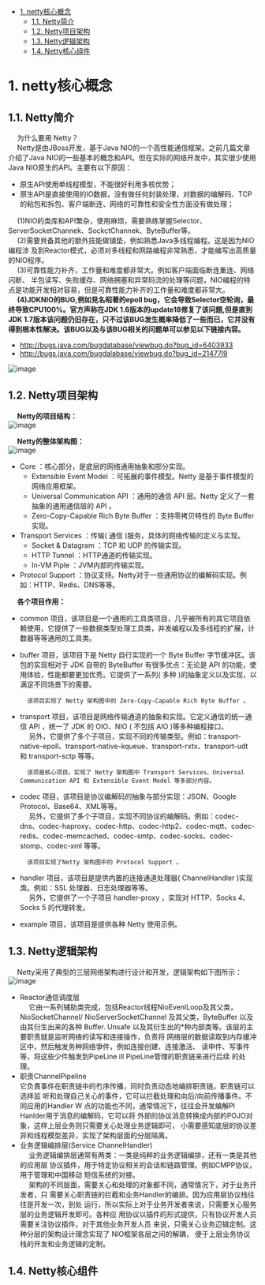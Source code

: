 
<!-- TOC -->

- [1. netty核心概念](#1-netty核心概念)
    - [1.1. Netty简介](#11-netty简介)
    - [1.2. Netty项目架构](#12-netty项目架构)
    - [1.3. Netty逻辑架构](#13-netty逻辑架构)
    - [1.4. Netty核心组件](#14-netty核心组件)

<!-- /TOC -->

# 1. netty核心概念  

<!-- 
你要的Netty常见面试题总结，敖丙搞来了！
https://mp.weixin.qq.com/s/eJ-dAtOYsxylGL7pBv7VVA
-->

## 1.1. Netty简介  

&emsp; 为什么要用 Netty？  
&emsp; Netty是由JBoss开发，基于Java NIO的一个高性能通信框架。之前几篇文章介绍了Java NIO的一些基本的概念和API。但在实际的网络开发中，其实很少使用Java NIO原生的API。主要有以下原因：  

* 原生API使用单线程模型，不能很好利用多核优势；  
* 原生API是直接使用的IO数据，没有做任何封装处理，对数据的编解码、TCP的粘包和拆包、客户端断连、网络的可靠性和安全性方面没有做处理；  

&emsp; (1)NIO的类库和API繁杂，使用麻烦，需要熟练掌握Selector、ServerSocketChannek、SockctChannek、ByteBuffer等。  
&emsp; (2)需要貝备其他的额外技能做铺垫，例如熟悉Java多线程编程。这是因为NIO编程涉 及到Reactor模式，必须对多线程和网路编程非常熟悉，才能编写出高质量的NIO程序。  
&emsp; (3)可靠性能力补齐，工作量和难度都非常大。例如客户端面临断连重连、网络闪断、 半包读写、失败缓存、网络拥塞和异常码流的处理等问题，NIO编程的特点是功能开发相对容易，但是可靠性能力补齐的工作量和难度都非常大。  
&emsp; **<fong color = "red">(4)JDKNIO的BUG,例如見名昭著的epoll bug，它会导致Selector空轮询，最终导致CPU100%。官方声称在JDK 1.6版本的update18修复了该问题,但是直到JDK 1.7版本该问题仍旧存在，只不过该BUG发生概率降低了一些而已，它并没有得到根本性解决。该BUG以及与该BUG相关的问题单可以参见以下链接内容。**</font>  

* http://bugs.java.com/bugdatabase/viewbug.do?bug_id=6403933  
* http://bugs.java.com/bugdalabase/viewbug.do?bug_id=21477l9  

![image](https://gitee.com/wt1814/pic-host/raw/master/images/microService/netty/netty-18.png)  

## 1.2. Netty项目架构  
&emsp; **Netty的项目结构：**  
![image](https://gitee.com/wt1814/pic-host/raw/master/images/microService/netty/netty-26.png)  

&emsp; **Netty的整体架构图：**  
![image](https://gitee.com/wt1814/pic-host/raw/master/images/microService/netty/netty-25.png)  

* Core ：核心部分，是底层的网络通用抽象和部分实现。
    * Extensible Event Model ：可拓展的事件模型。Netty 是基于事件模型的网络应用框架。
    * Universal Communication API ：通用的通信 API 层。Netty 定义了一套抽象的通用通信层的 API 。
    * Zero-Copy-Capable Rich Byte Buffer ：支持零拷贝特性的 Byte Buffer 实现。
* Transport Services ：传输( 通信 )服务，具体的网络传输的定义与实现。
    * Socket & Datagram ：TCP 和 UDP 的传输实现。
    * HTTP Tunnel ：HTTP通道的传输实现。
    * In-VM Piple ：JVM内部的传输实现。  
* Protocol Support ：协议支持。Netty对于一些通用协议的编解码实现。例如：HTTP、Redis、DNS等等。

&emsp; **各个项目作用：**  

* common 项目，该项目是一个通用的工具类项目，几乎被所有的其它项目依赖使用，它提供了一些数据类型处理工具类，并发编程以及多线程的扩展，计数器等等通用的工具类。  
* buffer 项目，该项目下是 Netty 自行实现的一个 Byte Buffer 字节缓冲区。该包的实现相对于 JDK 自带的 ByteBuffer 有很多优点：无论是 API 的功能，使用体验，性能都要更加优秀。它提供了一系列( 多种 )的抽象定义以及实现，以满足不同场景下的需要。  

        该项目实现了 Netty 架构图中的 Zero-Copy-Capable Rich Byte Buffer 。

* transport 项目，该项目是网络传输通道的抽象和实现。它定义通信的统一通信 API ，统一了 JDK 的 OIO、NIO ( 不包括 AIO )等多种编程接口。  
&emsp; 另外，它提供了多个子项目，实现不同的传输类型。例如：transport-native-epoll、transport-native-kqueue、transport-rxtx、transport-udt 和 transport-sctp 等等。  

        该项是核心项目，实现了 Netty 架构图中 Transport Services、Universal Communication API 和 Extensible Event Model 等多部分内容。

* codec 项目，该项目是协议编解码的抽象与部分实现：JSON、Google Protocol、Base64、XML等等。  
&emsp; 另外，它提供了多个子项目，实现不同协议的编解码。例如：codec-dns、codec-haproxy、codec-http、codec-http2、codec-mqtt、codec-redis、codec-memcached、codec-smtp、codec-socks、codec-stomp、codec-xml 等等。  

        该项目实现了Netty 架构图中的 Protocol Support 。

* handler 项目，该项目是提供内置的连接通道处理器( ChannelHandler )实现类。例如：SSL 处理器、日志处理器等等。  
&emsp; 另外，它提供了一个子项目 handler-proxy ，实现对 HTTP、Socks 4、Socks 5 的代理转发。   
* example 项目，该项目是提供各种 Netty 使用示例。  

## 1.3. Netty逻辑架构  
<!-- 

《Netty权威指南》第20章
-->

&emsp; Netty采用了典型的三层网络架构进行设计和开发，逻辑架构如下图所示：  
![image](https://gitee.com/wt1814/pic-host/raw/master/images/microService/netty/netty-27.png)  

* Reactor通信调度层  
&emsp; 它由一系列辅助类完成，包括Reactor线程NioEvenlLoop及其父类，NioSocketChannel/ NioServerSocketChannel 及其父类，ByteBuffer 以及由其衍生出来的各种 Buffer. Unsafe 以及其衍生出的*种内部类等。该层的主要职责就是监听网络的读写和连接操作，负责将 网络层的数据读取到内存缓冲区中，然后触发务种网络爭件，例如连接创建、连接激活、 读申件、写事件等，将这些少件触发到PipeLine ill PipeLine管理的职责链来进行后续 的处理。  
* 职责ChannelPipeline  
它负責事件在职责链中的冇序传播，同时负责动态地编排职责链。职责链可以选拝监 听和处理自己关心的事件，它可以拦截处理和向后/向前传播事件。不同应用的Handler W 点的功能也不同，通常情况下，往往会开发编解Pl Hanlder用于消息的编解码，它可以将 外部的协议消息转换成内部的POJO对象，这样上层业务则只需要关心处理业务逻辑即可， 小需要感知底层的协议差异和线程模型差异，实现了架构层面的分层隔离。  
* 业务逻辑编排层(Service ChannelHandler)  
&emsp; 业务逻辑编排层通常有两类：一类是纯粹的业务逻辑编排，还有一类是其他的应用层 协议插件，用于特定协议相关的会话和链路管理。例如CMPP协议，用于管理和中国移动 短信系统的对接。  
&emsp; 架构的不同层面，需要关心和处理的对象都不同，通常情况下，对于业务开发者，只 需要关心职责链的拦截和业务Handler的编排。因为应用层协议栈往往是开发一次，到处 运行，所以实际上对于业务开发者来说，只需要关心服务层的业务逻辑开发即可。各种应 用协议以插件的形式提供，只有协议开发人员需要关注协议插件，对于其他业务开发人员 来说，只需关心业务辺辑定制。这种分层的架构设计理念实现了 NIO框架各层之间的解耦， 便于上层业务协议栈的开发和业务逻辑的定制。  

## 1.4. Netty核心组件 
<!-- 

https://mp.weixin.qq.com/s/eJ-dAtOYsxylGL7pBv7VVA
深入剖析 Netty 的核心组件
https://mp.weixin.qq.com/s?__biz=MzA4Mzc0NjkwNA==&mid=2650789476&idx=1&sn=2e80b93d77d981545ec0675daadb6a19&chksm=87fabf53b08d3645b3360ebcbe76e3f4ed997c864207b9346a9f966dd87bd66fc5a25e7b93b6&mpshare=1&scene=1&srcid=&sharer_sharetime=1573692167895&sharer_shareid=b256218ead787d58e0b58614a973d00d&key=19d3af0bf483adc6682923d492b7787944532c9ccc243b9542acda07d977289c60fd04548bf7f65ebbbfea992b3f7312e4e8a1be71ca9e2a2aa14344514466ae32bee79145286966d23d4da3a7badb6b&ascene=1&uin=MTE1MTYxNzY2MQ%3D%3D&devicetype=Windows+10&version=62070152&lang=zh_CN&pass_ticket=9PZBgG0W8u5aIQH8JwuoebfJbcWXVv%2F8Jwpab0URWoWCafXeDrv6e7zaSa2n%2B7Oa

-->

